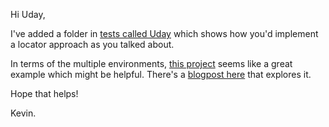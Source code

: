 Hi Uday,

I've added a folder in [tests called Uday](./teaching//tests//uday/) which shows how you'd implement a locator approach as you talked about.

In terms of the multiple environments, [this project](https://github.com/Thara90/Playwright_POM) seems like a great example which might be helpful. There's a [blogpost here](https://medium.com/ascentic-technology/test-multiple-environments-locally-in-playwright-with-env-file-1c41b792822) that explores it.

Hope that helps!

Kevin.
